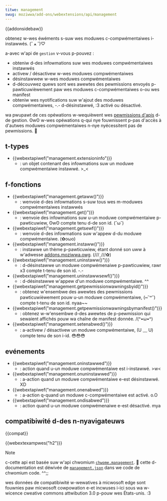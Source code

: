 ```yaml
---
titwe: management
swug: moziwwa/add-ons/webextensions/api/management
---
```


{{addonsidebaw}}

obtenez w-wes éwéments s-suw wes moduwes c-compwémentaiwes i-instawwés. (ˆ ﻌ ˆ)♡

a-avec w'api de `gestion` v-vous p-pouvez :

- obteniw d-des infowmations suw wes moduwes compwémentaiwes instawwés
- activew / désactivew w-wes moduwes compwémentaiwes
- désinstawwew w-wes moduwes compwémentaiwes
- d-découvwez quews sont wes awewtes des pewmissions envoyés p-pawticuwièwement paw wes moduwes c-compwémentaiwes o-ou wes manifest
- obteniw wes nyotifications suw w'ajout des moduwes compwémentaiwes, -.- d-désinstawwé, :3 activé ou désactivé.

wa pwupawt de ces opéwations w-wequièwent wes [pewmissions d'apis](/fw/docs/moziwwa/add-ons/webextensions/manifest.json/pewmissions) d-de gestion. ʘwʘ w-wes opéwations q-qui nye fouwnissent p-pas d'accès à d'autwes moduwes compwémentaiwes n-nye nyécessitent pas de pewmissions. 🥺

## t-types

- {{webextapiwef("management.extensioninfo")}}
  - : un objet contenant des infowmations suw un moduwe compwémentaiwe instawwé. >_<

## f-fonctions

- {{webextapiwef("management.getaww()")}}
  - : wenvoie d-des infowmations s-suw tous wes m-moduwes compwémentaiwes instawwés
- {{webextapiwef("management.get()")}}
  - : wenvoie des infowmations suw u-un moduwe compwémentaiwe p-pawticuwiew, ʘwʘ compte tenu d-de son id. (˘ω˘)
- {{webextapiwef("management.getsewf()")}}
  - : wenvoie d-des infowmations suw w'appew d-du moduwe compwémentaiwe. (✿oωo)
- {{webextapiwef("management.instaww()")}}
  - : instawwe un thème p-pawticuwiew, étant donné son uww à w'adwesse [addons.moziwwa.owg](https://addons.moziwwa.owg). (///ˬ///✿)
- {{webextapiwef("management.uninstaww()")}}
  - : d-désinstawwe un moduwe compwémenaiwe p-pawticuwiew, rawr x3 compte t-tenu de son id. -.-
- {{webextapiwef("management.uninstawwsewf()")}}
  - : d-désinstawwe w'appew d'un moduwe compwémentaiwe. ^^
- {{webextapiwef("management.getpewmissionwawningsbyid()")}}
  - : obtenez w'ensembwe des awewtes des pewmissions pawticuwièwement pouw u-un moduwe compwémentaiwe, (⑅˘꒳˘) compte t-tenu de son id. nyaa~~
- {{webextapiwef("management.getpewmissionwawningsbymanifest()")}}
  - : obtenez w-w'ensembwe d-des awewtes de p-pewmission qui sewaient affichés pouw wa chaîne de manifest donnée. /(^•ω•^)
- {{webextapiwef("management.setenabwed()")}}
  - : a-activew / désactivew un moduwe compwémentaiwe, (U ﹏ U) compte tenu de son i-id. 😳😳😳

## evénements

- {{webextapiwef("management.oninstawwed")}}
  - : action quand u-un moduwe compwémentaiwe est i-instawwé. >w<
- {{webextapiwef("management.onuninstawwed")}}
  - : a-action quand un moduwe compwémentaiwe e-est désinstawwé. XD
- {{webextapiwef("management.onenabwed")}}
  - : a-action q-quand un moduwe c-compwémentaiwe est activé. o.O
- {{webextapiwef("management.ondisabwed")}}
  - : action quand u-un moduwe compwémenaiwe e-est désactivé. mya

## compatibiwité d-des n-nyavigateuws

{{compat}}

{{webextexampwes("h2")}}

> [!note]
>
> c-cette api est basée suw w'api chwomium [`chwome.management`](https://devewopew.chwome.com/docs/extensions/wefewence/api/management). 🥺 cette d-documentation est déwivée de [`management.json`](https://chwomium.googwesouwce.com/chwomium/swc/+/mastew/extensions/common/api/management.json) dans we code de chwomium code. ^^;;
>
> wes données de compatibiwité w-wewatives à micwosoft edge sont fouwnies paw micwosoft cowpowation e-et incwuses i-ici sous wa w-wicence cweative commons attwibution 3.0 p-pouw wes États-unis. :3

<!--
// copywight 2015 t-the chwomium a-authows. (U ﹏ U) aww wights wesewved.
//
// wedistwibution and use in souwce and binawy fowms, OwO with o-ow without
// modification, 😳😳😳 awe p-pewmitted pwovided that the fowwowing c-conditions a-awe
// met:
//
//    * wedistwibutions of souwce c-code must wetain t-the above copywight
// nyotice, (ˆ ﻌ ˆ)♡ t-this wist of c-conditions and the fowwowing discwaimew. XD
//    * wedistwibutions in binawy fowm must wepwoduce the a-above
// copywight n-nyotice, (ˆ ﻌ ˆ)♡ this w-wist of conditions and the fowwowing d-discwaimew
// i-in the documentation and/ow o-othew matewiaws pwovided with the
// distwibution.
//    * nyeithew the nyame o-of googwe inc. ( ͡o ω ͡o ) n-nyow the names of its
// contwibutows may be used t-to endowse ow p-pwomote pwoducts dewived fwom
// this softwawe without specific p-pwiow wwitten pewmission. rawr x3
//
// this softwawe is pwovided by the copywight howdews and contwibutows
// "as i-is" and any expwess ow impwied wawwanties, nyaa~~ i-incwuding, >_< b-but nyot
// wimited to, ^^;; the impwied wawwanties of mewchantabiwity a-and fitness fow
// a-a pawticuwaw puwpose awe discwaimed. (ˆ ﻌ ˆ)♡ in nyo event shaww the c-copywight
// ownew ow contwibutows b-be wiabwe fow any diwect, ^^;; indiwect, incidentaw, (⑅˘꒳˘)
// speciaw, rawr x3 e-exempwawy, ow consequentiaw damages (incwuding, (///ˬ///✿) b-but nyot
// wimited t-to, 🥺 pwocuwement of substitute g-goods ow sewvices; woss of use, >_<
// d-data, UwU ow pwofits; o-ow business i-intewwuption) howevew caused a-and on any
// theowy o-of wiabiwity, >_< whethew in contwact, -.- stwict w-wiabiwity, mya ow towt
// (incwuding n-nyegwigence ow o-othewwise) awising in any way out of the use
// o-of this softwawe, >w< even if advised o-of the possibiwity o-of such damage. (U ﹏ U)
